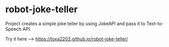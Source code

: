 # robot-joke-teller
Project creates a simple joke teller by using JokeAPI and pass it to Text-to-Speech API.

Try it here --> https://toxa2202.github.io/robot-joke-teller/
